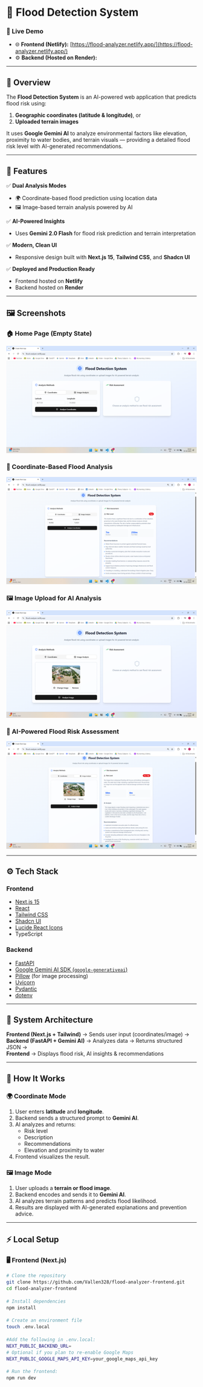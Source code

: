 # 🌊 Flood Detection System

### 🔗 Live Demo
- 🌐 **Frontend (Netlify):** [https://flood-analyzer.netlify.app/](https://flood-analyzer.netlify.app/)
- ⚙️ **Backend (Hosted on Render):** 

---

## 🧠 Overview

The **Flood Detection System** is an AI-powered web application that predicts flood risk using:
1. **Geographic coordinates (latitude & longitude)**, or  
2. **Uploaded terrain images**

It uses **Google Gemini AI** to analyze environmental factors like elevation, proximity to water bodies, and terrain visuals — providing a detailed flood risk level with AI-generated recommendations.

---

## 🚀 Features

✅ **Dual Analysis Modes**
- 🌍 Coordinate-based flood prediction using location data  
- 🖼️ Image-based terrain analysis powered by AI  

✅ **AI-Powered Insights**
- Uses **Gemini 2.0 Flash** for flood risk prediction and terrain interpretation  

✅ **Modern, Clean UI**
- Responsive design built with **Next.js 15**, **Tailwind CSS**, and **Shadcn UI**  

✅ **Deployed and Production Ready**
- Frontend hosted on **Netlify**  
- Backend hosted on **Render**

---

## 🖼️ Screenshots

### 🏠 Home Page (Empty State)
![Home Page](./assets/01_Home_Empty.png)

### 📍 Coordinate-Based Flood Analysis
![Coordinate Analysis](./assets/02_Coordinates_Result.png)

### 🖼️ Image Upload for AI Analysis
![Image Upload](./assets/03_Image_Upload.png)

### 🤖 AI-Powered Flood Risk Assessment
![AI Result](./assets/04_Image_Result.png)

---

## ⚙️ Tech Stack

### **Frontend**
- [Next.js 15](https://nextjs.org/)
- [React](https://react.dev/)
- [Tailwind CSS](https://tailwindcss.com/)
- [Shadcn UI](https://ui.shadcn.com/)
- [Lucide React Icons](https://lucide.dev/)
- TypeScript

### **Backend**
- [FastAPI](https://fastapi.tiangolo.com/)
- [Google Gemini AI SDK (`google-generativeai`)](https://ai.google.dev/)
- [Pillow](https://python-pillow.org/) (for image processing)
- [Uvicorn](https://www.uvicorn.org/)
- [Pydantic](https://docs.pydantic.dev/)
- [dotenv](https://pypi.org/project/python-dotenv/)

---

## 🧩 System Architecture

**Frontend (Next.js + Tailwind)** → Sends user input (coordinates/image) →  
**Backend (FastAPI + Gemini AI)** → Analyzes data → Returns structured JSON →  
**Frontend** → Displays flood risk, AI insights & recommendations  

---

## 🧠 How It Works

### 🌍 Coordinate Mode
1. User enters **latitude** and **longitude**.  
2. Backend sends a structured prompt to **Gemini AI**.  
3. AI analyzes and returns:
   - Risk level  
   - Description  
   - Recommendations  
   - Elevation and proximity to water  
4. Frontend visualizes the result.

### 🖼️ Image Mode
1. User uploads a **terrain or flood image**.  
2. Backend encodes and sends it to **Gemini AI**.  
3. AI analyzes terrain patterns and predicts flood likelihood.  
4. Results are displayed with AI-generated explanations and prevention advice.

---

## ⚡ Local Setup

### 🖥️ Frontend (Next.js)

```bash
# Clone the repository
git clone https://github.com/Vallen328/flood-analyzer-frontend.git
cd flood-analyzer-frontend

# Install dependencies
npm install

# Create an environment file
touch .env.local

#Add the following in .env.local:
NEXT_PUBLIC_BACKEND_URL=
# Optional if you plan to re-enable Google Maps
NEXT_PUBLIC_GOOGLE_MAPS_API_KEY=your_google_maps_api_key

# Run the frontend:
npm run dev
 
